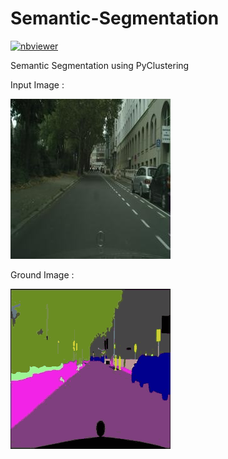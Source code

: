# Semantic-Segmentation
[![nbviewer](https://raw.githubusercontent.com/jupyter/design/master/logos/Badges/nbviewer_badge.svg)](https://nbviewer.jupyter.org/...)

Semantic Segmentation using PyClustering 

Input Image : </p>
![Input](https://github.com/mahdisamimi/Semantic-Segmentation/blob/master/sample1.jpg)

Ground Image : </p>
![Ground](https://github.com/mahdisamimi/Semantic-Segmentation/blob/master/goudarzi-samimi_edited.png)
